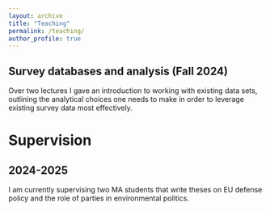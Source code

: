 ```yaml
---
layout: archive
title: "Teaching"
permalink: /teaching/
author_profile: true
---
```


## Survey databases and analysis (Fall 2024)
Over two lectures I gave an introduction to working with existing data sets, outlining the analytical choices one needs to make in order to leverage existing survey data most effectively. 

# Supervision
## 2024-2025
I am currently supervising two MA students that write theses on EU defense policy and the role of parties in environmental politics.


